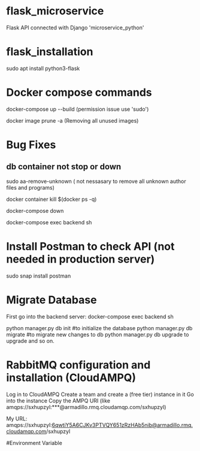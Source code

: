 # flask_microservice

Flask API connected with Django 'microservice_python'

# flask_installation

sudo apt install python3-flask

# Docker compose commands

docker-compose up --build (permission issue use 'sudo')

docker image prune -a (Removing all unused images)

# Bug Fixes

## db container not stop or down

sudo aa-remove-unknown ( not nessasary to remove all unknown author files and programs)

docker container kill $(docker ps -q)

docker-compose down

docker-compose exec backend sh

# Install Postman to check API (not needed in production server)

sudo snap install postman


# Migrate Database

First go into the backend server: docker-compose exec backend sh

python manager.py db init       #to initialize the database
python manager.py db migrate    #to migrate new changes to db
python manager.py db upgrade     to upgrade and so on.

# RabbitMQ configuration and installation (CloudAMPQ)

Log in to CloudAMPQ
Create a team and create a (free tier) instance in it
Go into the instance
Copy the AMPQ URI (like amqps://sxhupzyl:***@armadillo.rmq.cloudamqp.com/sxhupzyl) 

My URL:
amqps://sxhupzyl:6qwtiY5A6CJKv3PTVQY651zRzHAb5nib@armadillo.rmq.cloudamqp.com/sxhupzyl


#Environment Variable